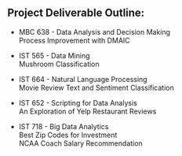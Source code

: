 ## Project Deliverable Outline:

- MBC 638 - Data Analysis and Decision Making<br>
Process Improvement with DMAIC

- IST 565 - Data Mining<br>
Mushroom Classification

- IST 664 - Natural Language Processing<br>
Movie Review Text and Sentiment Classification

- IST 652 - Scripting for Data Analysis<br>
An Exploration of Yelp Restaurant Reviews

- IST 718 - Big Data Analytics<br>
Best Zip Codes for Investment<br>
NCAA Coach Salary Recommendation
